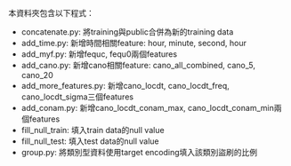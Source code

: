 本資料夾包含以下程式：
- concatenate.py: 將training與public合併為新的training data
- add_time.py: 新增時間相關feature: hour, minute, second, hour
- add_myf.py: 新增fequc, fequ0兩個features
- add_cano.py: 新增cano相關feature: cano_all_combined, cano_5, cano_20
- add_more_features.py: 新增cano_locdt, cano_locdt_freq, cano_locdt_sigma三個features
- add_conam.py: 新增cano_locdt_conam_max, cano_locdt_conam_min兩個features
- fill_null_train: 填入train data的null value
- fill_null_test: 填入test data的null value
- group.py: 將類別型資料使用target encoding填入該類別盜刷的比例
